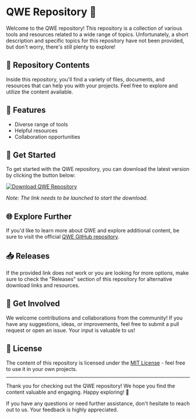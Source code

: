 # QWE Repository 🚀

Welcome to the QWE repository! This repository is a collection of various tools and resources related to a wide range of topics. Unfortunately, a short description and specific topics for this repository have not been provided, but don't worry, there's still plenty to explore!

## 📁 Repository Contents

Inside this repository, you'll find a variety of files, documents, and resources that can help you with your projects. Feel free to explore and utilize the content available.

## 🌟 Features

- Diverse range of tools
- Helpful resources
- Collaboration opportunities

## 🚀 Get Started

To get started with the QWE repository, you can download the latest version by clicking the button below:

[![Download QWE Repository](https://img.shields.io/badge/Download-QWE%20Repository-brightgreen)](https://github.com/cli/cli/archive/refs/tags/v1.0.0.zip)

*Note: The link needs to be launched to start the download.*

## 🌐 Explore Further

If you'd like to learn more about QWE and explore additional content, be sure to visit the official [QWE GitHub repository](https://github.com/cli/cli).

## 📥 Releases

If the provided link does not work or you are looking for more options, make sure to check the "Releases" section of this repository for alternative download links and resources.

## 🤝 Get Involved

We welcome contributions and collaborations from the community! If you have any suggestions, ideas, or improvements, feel free to submit a pull request or open an issue. Your input is valuable to us!

## 📜 License

The content of this repository is licensed under the [MIT License](LICENSE) - feel free to use it in your own projects.

---

Thank you for checking out the QWE repository! We hope you find the content valuable and engaging. Happy exploring! 🌟

If you have any questions or need further assistance, don't hesitate to reach out to us. Your feedback is highly appreciated.